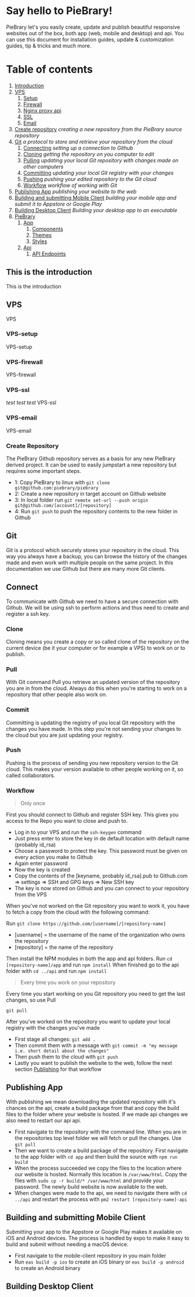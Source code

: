 # Say hello to PieBrary!

PieBrary let's you easily create, update and publish beautiful responsive websites out of the box, both app (web, mobile and desktop) and api. You can use this document for installation guides, update & customization guides, tip & tricks and much more.



# Table of contents
1. [Introduction](#introduction)
2. [VPS](#vps)
    1. [Setup](#vps-setup)
    2. [Firewall](#vps-firewall)
    3. [Nginx proxy api](#vps-nginx)
    4. [SSL](#vps-ssl)
    5. [Email](#vps-email)
3. [Create repository](#create-repository) *creating a new repository from the PieBrary source repository*
4. [Git](#git) *a protocol to store and retrieve your repository from the cloud*
    1. [Connecting](#git-connect) *setting up a connection to Github*
    2. [Cloning](#git-clone) *getting the repository on you computer to edit*
    3. [Pulling](#git-pull) *updating your local Git repository with changes made on other computers*
    4. [Committing](#git-commit) *updating your local Git registry with your changes*
    5. [Pushing](#git-push) *pushing your edited repository to the Git cloud*
    6. [Workflow](#git-workflow) *workflow of working with Git*
5. [Publishing App](#publishing-app) *publishing your website to the web*
6. [Building and submitting Mobile Client](#building-mobile-client) *building your mobile app and submit it to Appstore or Google Play*
7. [Building Desktop Client](#building-desktop-client) *Building your desktop app to an executable*
8. [PieBrary](#piebrary)
    1. [App](#piebrary-app)
	    1. [Components](#piebrary-app-components)
	    2. [Themes](#piebrary-app-themes)
	    3. [Styles](#piebrary-app-styles)
    2. [Api](#piebrary-api)
	    1. [API Endpoints](#piebrary-api-endpoints)


## This is the introduction <a name="introduction"></a>
This is the introduction



## VPS <a name="vps"></a>
VPS

### VPS-setup <a name="vps-setup"></a>
VPS-setup

### VPS-firewall<a name="vps-firewall"></a>
VPS-firewall

### VPS-ssl<a name="vps-ssl"></a>
*test test test*
VPS-ssl

### VPS-email<a name="vps-email"></a>
VPS-email



### Create Repository<a name="create-repository"></a>
The PieBrary Github repository serves as a basis for any new PieBrary derived project. It can be used to easily jumpstart a new repository but requires some important steps.
- 1: Copy PieBrary to linux with `git clone git@github.com:piebrary/piebrary`
- 2: Create a new repository in target account on Github website
- 3: In local folder run `git remote set-url --push origin git@github.com/[account]/[repository]`
- 4: Run `git push` to push the repository contents to the new folder in Github


## Git<a name="git"></a>
Git is a protocol which securely stores your repository in the cloud. This way you always have a backup, you can browse the history of the changes made and even work with multiple people on the same project. In this documentation we use Github but there are many more Git clients.

## Connect<a name="git-connect"></a>
To communicate with Github we need to have a secure connection with Github. We will be using ssh to perform actions and thus need to create and register a ssh key.

### Clone<a name="git-clone"></a>
Cloning means you create a copy or so called clone of the repository on the current device (be it your computer or for example a VPS) to work on or to publish.

### Pull<a name="git-pull"></a>
With Git command Pull you retrieve an updated version of the repository you are in from the cloud. Always do this when you're starting to work on a repository that other people also work on.

### Commit<a name="git-commit"></a>
Committing is updating the registry of you local Git repository with the changes you have made. In this step you're not sending your changes to the cloud but you are just updating your registry.

### Push<a name="git-push"></a>
Pushing is the process of sending you new repository version to the Git cloud. This makes your version available to other people working on it, so called collaborators.

### Workflow<a name="git-workflow"></a>

> Only once

First you should connect to Github and register SSH key. This gives you access to the Repo you want to close and push to.
- Log in to your VPS and run the `ssh-keygen` command
- Just press enter to store the key in de default location with default name (probably id_rsa)
- Choose a password to protect the key. This password must be given on every action you make to Github
- Again enter password
- Now the key is created
- Copy the contents of the [keyname, probably id_rsa].pub to Github.com => settings => SSH and GPG keys => New SSH key
- The key is now stored on Github and you can connect to your repository from the VPS

When you've not worked on the Git repository you want to work it, you have to fetch a copy from the cloud with the following command:

Run `git clone https://github.com/[username]/[repository-name]`

- [username] = the username of the name of the organization who owns the repository
- [repository] = the name of the repository

Then install the NPM modules in both the app and api folders.
Run `cd [repository-name]/app` and run `npm install`
When finished go to the api folder with `cd ../api` and run `npm install`

> Every time you work on your repository

Every time you start working on you Git repository you need to get the last changes, so use Pull

`git pull`

After you've worked on the repository you want to update your local registry with the changes you've made
- First stage all changes: `git add .`
- Then commit them with a message with `git commit -m "my message i.e. short detail about the changes"`
- Then push them to the cloud with `git push`
- Lastly you want to publish the website to the web, follow the next section [Publishing](#publishing) for that workflow

## Publishing App<a name="publishing-app"></a>
With publishing we mean downloading the updated repository with it's chances on the api, create a build package from that and copy the build files to the folder where your website is hosted. If we made api changes we also need to restart our api api.

- First navigate to the repository with the command line. When you are in the repositories top level folder we will fetch or pull the changes. Use `git pull`
- Then we want to create a build package of the repository. First navigate to the app folder with `cd app` and then build the source with `npm run build`
- When the process succeeded we copy the files to the location where our website is hosted. Normally this location is `/var/www/html`. Copy the files with `sudo cp -r build/* /var/www/html` and provide your password. The newly build website is now available to the web.
- When changes were made to the api, we need to navigate there with `cd ../api` and restart the process with `pm2 restart [repository-name]-api`

## Building and submitting Mobile Client<a name="building-mobile-client"></a>
Submitting your app to the Appstore or Google Play makes it available on iOS and Android devices. The process is handled by expo to make it easy to build and submit without needing a macOS device.

- First navigate to the mobile-client repository in you main folder
- Run `eas build -p ios` to create an iOS binary or `eas build -p android` to create an Android binary

## Building Desktop Client<a name="building-desktop-client"></a>
